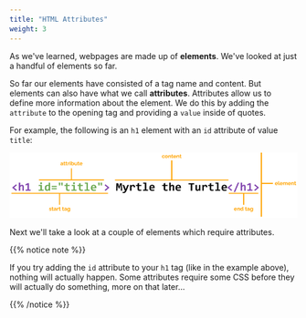 ```yaml
---
title: "HTML Attributes"
weight: 3
---
```


As we've learned, webpages are made up of **elements**.
We've looked at just a handful of elements so far.

So far our elements have consisted of a tag name and content.
But elements can also have what we call **attributes**. Attributes allow us to define more information about the element.
We do this by adding the `attribute` to the opening tag and providing a `value` inside of quotes.

For example, the following is an `h1` element with an `id` attribute of value `title`:

![Annotated HTML Element with attribute.](../images/element_with_attribute.png)

Next we'll take a look at a couple of elements which require attributes.

{{% notice note %}}

If you try adding the `id` attribute to your `h1` tag (like in the example above), nothing will actually happen.
Some attributes require some CSS before they will actually do something, more on that later...

{{% /notice %}}
